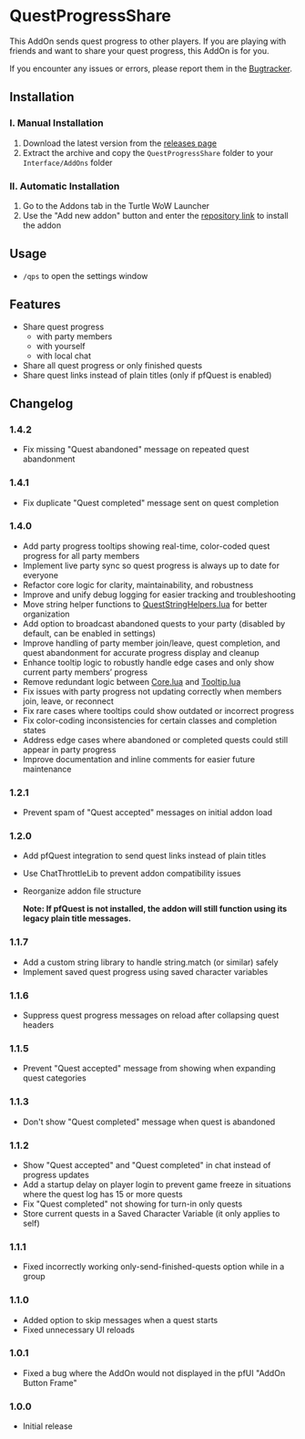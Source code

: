 # QuestProgressShare
This AddOn sends quest progress to other players.
If you are playing with friends and want to share your quest progress, this AddOn is for you.  
  
If you encounter any issues or errors, please report them in the [Bugtracker](https://github.com/Dreambjorn/QuestProgressShare/issues).

## Installation

### I. Manual Installation

1. Download the latest version from the [releases page](https://github.com/Dreambjorn/QuestProgressShare/releases)
2. Extract the archive and copy the `QuestProgressShare` folder to your `Interface/AddOns` folder

### II. Automatic Installation

1. Go to the Addons tab in the Turtle WoW Launcher
2. Use the "Add new addon" button and enter the [repository link](https://github.com/Dreambjorn/QuestProgressShare.git) to install the addon

## Usage
- `/qps` to open the settings window

## Features
- Share quest progress
    - with party members
    - with yourself
    - with local chat
- Share all quest progress or only finished quests
- Share quest links instead of plain titles (only if pfQuest is enabled)

## Changelog

### 1.4.2
- Fix missing "Quest abandoned" message on repeated quest abandonment

### 1.4.1
- Fix duplicate "Quest completed" message sent on quest completion

### 1.4.0
- Add party progress tooltips showing real-time, color-coded quest progress for all party members
- Implement live party sync so quest progress is always up to date for everyone
- Refactor core logic for clarity, maintainability, and robustness
- Improve and unify debug logging for easier tracking and troubleshooting
- Move string helper functions to [QuestStringHelpers.lua](https://github.com/Dreambjorn/QuestProgressShare/blob/main/util/QuestStringHelpers.lua) for better organization
- Add option to broadcast abandoned quests to your party (disabled by default, can be enabled in settings)
- Improve handling of party member join/leave, quest completion, and quest abandonment for accurate progress display and cleanup
- Enhance tooltip logic to robustly handle edge cases and only show current party members’ progress
- Remove redundant logic between [Core.lua](https://github.com/Dreambjorn/QuestProgressShare/blob/main/Core.lua) and [Tooltip.lua](https://github.com/Dreambjorn/QuestProgressShare/blob/main/Tooltip.lua)
- Fix issues with party progress not updating correctly when members join, leave, or reconnect
- Fix rare cases where tooltips could show outdated or incorrect progress
- Fix color-coding inconsistencies for certain classes and completion states
- Address edge cases where abandoned or completed quests could still appear in party progress
- Improve documentation and inline comments for easier future maintenance

### 1.2.1
- Prevent spam of "Quest accepted" messages on initial addon load

### 1.2.0
- Add pfQuest integration to send quest links instead of plain titles  
- Use ChatThrottleLib to prevent addon compatibility issues  
- Reorganize addon file structure 
 
  **Note: If pfQuest is not installed, the addon will still function using its legacy plain title messages.**

### 1.1.7
- Add a custom string library to handle string.match (or similar) safely
- Implement saved quest progress using saved character variables

### 1.1.6
- Suppress quest progress messages on reload after collapsing quest headers

### 1.1.5
- Prevent "Quest accepted" message from showing when expanding quest categories

### 1.1.3
- Don't show "Quest completed" message when quest is abandoned

### 1.1.2
- Show "Quest accepted" and "Quest completed" in chat instead of progress updates
- Add a startup delay on player login to prevent game freeze in situations where the quest log has 15 or more quests
- Fix "Quest completed" not showing for turn-in only quests
- Store current quests in a Saved Character Variable (it only applies to self)

### 1.1.1
- Fixed incorrectly working only-send-finished-quests option while in a group

### 1.1.0

- Added option to skip messages when a quest starts
- Fixed unnecessary UI reloads

### 1.0.1

- Fixed a bug where the AddOn would not displayed in the pfUI "AddOn Button Frame"

### 1.0.0

- Initial release
